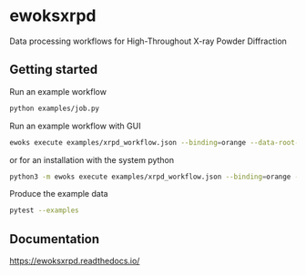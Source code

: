 # ewoksxrpd

Data processing workflows for High-Throughout X-ray Powder Diffraction

## Getting started

Run an example workflow

```bash
python examples/job.py
```

Run an example workflow with GUI

```bash
ewoks execute examples/xrpd_workflow.json --binding=orange --data-root-uri=/tmp --data-scheme nexus
```

or for an installation with the system python

```bash
python3 -m ewoks execute examples/xrpd_workflow.json --binding=orange --data-root-uri=/tmp --data-scheme nexus
```

Produce the example data

```bash
pytest --examples
```

## Documentation

https://ewoksxrpd.readthedocs.io/
